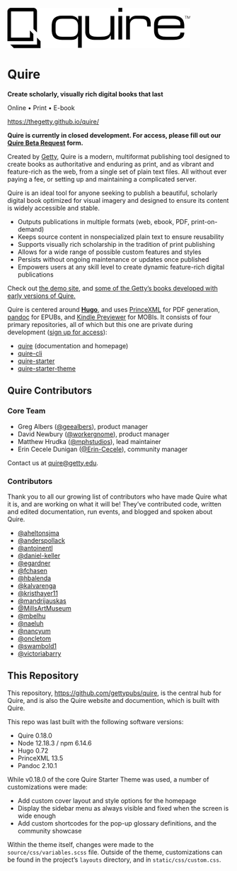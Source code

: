![](static/img/quire-logo--sm.png)

# Quire

**Create scholarly, visually rich digital books that last**

Online • Print • E-book

https://thegetty.github.io/quire/

**Quire is currently in closed development. For access, please fill out our [Quire Beta Request](https://docs.google.com/forms/d/e/1FAIpQLSckvPWWyyfZJko6JTqf3slcXCV8vcCgQjAzoW4MfHEt9hDuxQ/viewform) form.**

Created by [Getty](https://www.getty.edu), Quire is a modern, multiformat publishing tool designed to create books as authoritative and enduring as print, and as vibrant and feature-rich as the web, from a single set of plain text files. All without ever paying a fee, or setting up and maintaining a complicated server.

Quire is an ideal tool for anyone seeking to publish a beautiful, scholarly digital book optimized for visual imagery and designed to ensure its content is widely accessible and stable.

- Outputs publications in multiple formats (web, ebook, PDF, print-on-demand)
- Keeps source content in nonspecialized plain text to ensure reusability
- Supports visually rich scholarship in the tradition of print publishing
- Allows for a wide range of possible custom features and styles
- Persists without ongoing maintenance or updates once published
- Empowers users at any skill level to create dynamic feature-rich digital publications

Check out [the demo site](https://thegetty.github.io/quire-starter/), and [some of the Getty’s books developed with early versions of Quire.](http://www.getty.edu/publications/digital/digitalpubs.html)

Quire is centered around [**Hugo**](https://github.com/gohugoio/hugo), and uses [PrinceXML](http://www.princexml.com/) for PDF generation, [pandoc](https://pandoc.org/) for EPUBs, and [Kindle Previewer](https://www.amazon.com/gp/feature.html?ie=UTF8&docId=1000765261) for MOBIs. It consists of four primary repositories, all of which but this one are private during development ([sign up for access](https://docs.google.com/forms/d/e/1FAIpQLSckvPWWyyfZJko6JTqf3slcXCV8vcCgQjAzoW4MfHEt9hDuxQ/viewform?usp=sf_link)):

- [quire](https://github.com/thegetty/quire) (documentation and homepage)
- [quire-cli](https://github.com/thegetty/quire-cli)
- [quire-starter](https://github.com/thegetty/quire-starter)
- [quire-starter-theme](https://github.com/thegetty/quire-starter-theme)

## Quire Contributors

### Core Team

- Greg Albers ([@geealbers](https://github.com/geealbers)), product manager
- David Newbury ([@workergnome](https://github.com/workergnome)), product manager
- Matthew Hrudka ([@mphstudios](https://github.com/mphstudios)), lead maintainer
- Erin Cecele Dunigan ([@Erin-Cecele](https://github.com/Erin-Cecele)), community manager

Contact us at [quire@getty.edu](mailto:quire@getty.edu).

### Contributors

Thank you to all our growing list of contributors who have made Quire what it is, and are working on what it will be! They’ve contributed code, written and edited documentation, run events, and blogged and spoken about Quire.

- [@aheltonsjma](https://github.com/aheltonsjma)
- [@anderspollack](https://github.com/anderspollack)
- [@antoinentl](https://github.com/antoinentl)
- [@daniel-keller](https://github.com/daniel-keller)
- [@egardner](https://github.com/egardner)
- [@fchasen](https://github.com/fchasen)
- [@hbalenda](https://github.com/hbalenda)
- [@kalvarenga](https://github.com/kalvarenga)
- [@kristhayer11](https://github.com/kristhayer11)
- [@mandrijauskas](https://github.com/mandrijauskas)
- [@MillsArtMuseum](https://github.com/MillsArtMuseum)
- [@mbelhu](https://github.com/mbelhu)
- [@naeluh](https://github.com/naeluh)
- [@nancyum](https://github.com/nancyum)
- [@oncletom](https://github.com/oncletom)
- [@swambold1](https://github.com/swambold1)
- [@victoriabarry](https://github.com/victoriabarry)

## This Repository

This repository, https://github.com/gettypubs/quire, is the central hub for Quire, and is also the Quire website and documention, which is built with Quire.

This repo was last built with the following software versions:

- Quire 0.18.0
- Node 12.18.3 / npm 6.14.6
- Hugo 0.72
- PrinceXML 13.5
- Pandoc 2.10.1

While v0.18.0 of the core Quire Starter Theme was used, a number of customizations were made:

- Add custom cover layout and style options for the homepage
- Display the sidebar menu as always visible and fixed when the screen is wide enough
- Add custom shortcodes for the pop-up glossary definitions, and the community showcase

Within the theme itself, changes were made to the `source/css/variables.scss` file. Outside of the theme, customizations can be found in the project’s `layouts` directory, and in `static/css/custom.css`.
